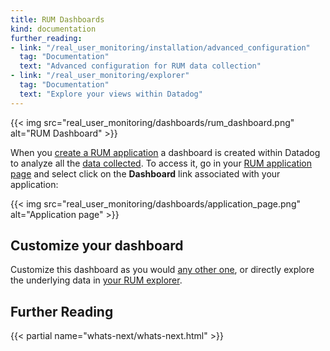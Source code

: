 ```yaml
---
title: RUM Dashboards
kind: documentation
further_reading:
- link: "/real_user_monitoring/installation/advanced_configuration"
  tag: "Documentation"
  text: "Advanced configuration for RUM data collection"
- link: "/real_user_monitoring/explorer"
  tag: "Documentation"
  text: "Explore your views within Datadog"
---
```


{{< img src="real_user_monitoring/dashboards/rum_dashboard.png" alt="RUM Dashboard"  >}}

When you [create a RUM application][1] a dashboard is created within Datadog to analyze all the [data collected][2].
To access it, go in your [RUM application page][3] and select click on the **Dashboard** link associated with your application:

{{< img src="real_user_monitoring/dashboards/application_page.png" alt="Application page"  >}}

## Customize your dashboard

Customize this dashboard as you would [any other one][4], or directly explore the underlying data in [your RUM explorer][2].

## Further Reading

{{< partial name="whats-next/whats-next.html" >}}

[1]: /real_user_monitoring/installation
[2]: /real_user_monitoring/data_collected
[3]: https://app.datadoghq.com/rum/list
[4]: /dashboards

